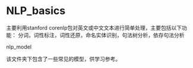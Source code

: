# NLP_basics
主要利用stanford corenlp包对英文或中文文本进行简单处理，主要包括以下功能：
分词，词性标注，词性还原，命名实体识别，句法树分析，依存句法分析

nlp_model

该文件夹下包含了一些常见的模型，供学习参考。

